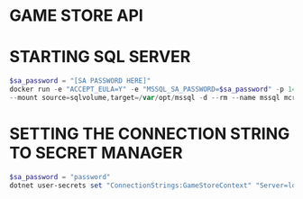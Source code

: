 # GAME STORE API

# STARTING SQL SERVER
```powershell
$sa_password = "[SA PASSWORD HERE]"
docker run -e "ACCEPT_EULA=Y" -e "MSSQL_SA_PASSWORD=$sa_password" -p 1433:1433
--mount source=sqlvolume,target=/var/opt/mssql -d --rm --name mssql mcr.microsoft.com/mssql/server:2022-latest
```

# SETTING THE CONNECTION STRING TO SECRET MANAGER

```powershell
$sa_password = "password"
dotnet user-secrets set "ConnectionStrings:GameStoreContext" "Server=localhost; Databse=GameStore; User Id=sa; Password=$sa_password; TrustServerCertificate=True"
```